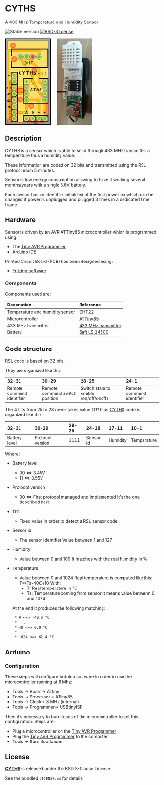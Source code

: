 # CYTHS
A 433 MHz Temperature and Humidity Sensor

![Stable version](https://img.shields.io/badge/stable-1.0.3-blue.svg)
[![BSD-3 license](https://img.shields.io/badge/license-BSD--3--Clause-428F7E.svg)](https://tldrlegal.com/license/bsd-3-clause-license-%28revised%29)

![CYTHS-PCB](/doc/images/CYTHS-PCB.png?raw=true "CYTHS-PCB")&nbsp;&nbsp;&nbsp;&nbsp;&nbsp;![CYTHS](/doc/images/CYTHS.jpg?raw=true "CYTHS")

## Description

CYTHS is a sensor which is able to send through 433 MHz transmitter a temperature thus a humidity value.

These information are coded on 32 bits and transmitted using the RSL protocol each 5 minutes.

Sensor is low energy consumption allowing to have it working several months/years with a single 3.6V battery.

Each sensor has an identifier initialized at the first power on which can be changed if power is unplugged and plugged 3 times in a dedicated time frame.

## Hardware

Sensor is driven by an AVR ATTiny85 microcontroller which is programmed using:
 * The [Tiny AVR Programmer](https://www.sparkfun.com/products/11801)
 * [Arduino IDE](http://www.arduino.org/)

Printed Circuit Board (PCB) has been designed using:
 * [Fritzing software](http://fritzing.org)

### Components

Components used are:

| Description                     | Reference                                                                 |
|:--------------------------------|:--------------------------------------------------------------------------|
| Temperature and humidity sensor | [DHT22](http://www.humiditycn.com/cp22.html)                              |
| Microcontroller                 | [ATTiny85](http://www.atmel.com/devices/attiny85.aspx)                    |
| 433 MHz transmitter             | [433 MHz transmitter](http://www.seeedstudio.com/wiki/433Mhz_RF_link_kit) |
| Battery                         | [Saft LS 14500](www.saftbatteries.com/force_download/LS14500.pdf)         |

## Code structure

RSL code is based on 32 bits.

They are organized like this:

| 32-31                     | 30-29                          | 28-25                                 | 24-1                      |
|:--------------------------|:-------------------------------|:--------------------------------------|:--------------------------|
| Remote command identifier | Remote command switch position | Switch state to enable (on/off/onoff) | Remote command identifier |

The 4 bits from 25 to 28 never takes value *1111* thus [CYTHS](https://github.com/cyosp/CYTHS) code is organized like this:

| 32-31         | 30-29            | 28-25 | 24-18     | 17-11    | 10-1        |
|:--------------|:-----------------|:------|:----------|:---------|:------------|
| Battery level | Protocol version | 1111  | Sensor id | Humidity | Temperature |

Where:
 * Battery level
 	* 00 <=> 3.45V
 	* 11 <=> 3.55V

 * Protocol version
 	* 00 <=> First protocol managed and implemented
	It's the one described here

 * 1111
	* Fixed value in order to detect a RSL sensor code

 * Sensor id
	* The sensor identifier
	Value between 1 and 127

 * Humidity
	* Value between 0 and 100
    It matches with the real humidity in %

 * Temperature
	* Value between 0 and 1024
	Real temperature is computed like this:
			T=(Ts-400)/10
    With:
		* T: Real temperature in °C
		* Ts: Temperature coming from sensor
			It means value betwenn 0 and 1024

	At the end it produces the following matching:

		* 0 <=> -40.0 °C
		* ...
		* 40 <=> 0.0 °C
		* ...
		* 1024 <=> 62.4 °C

## Arduino

### Configuration

These steps will configure Arduino software in order to use the microcontroller running at 8 Mhz:
 * Tools -> Board-> ATtiny
 * Tools -> Processor-> ATtiny85
 * Tools -> Clock-> 8 MHz (internal)
 * Tools -> Programmer-> USBtinyISP

Then it's necessary to burn fuses of the microcontroller to set this configuration.
Steps are:
 * Plug a microcontroller on the [Tiny AVR Programmer](https://www.sparkfun.com/products/11801)
 * Plug the [Tiny AVR Programmer](https://www.sparkfun.com/products/11801) to the computer
 * Tools -> Burn Bootloader

## License

**[CYTHS](https://github.com/cyosp/CYTHS)** is released under the BSD 3-Clause License.

See the bundled `LICENSE.md` for details.